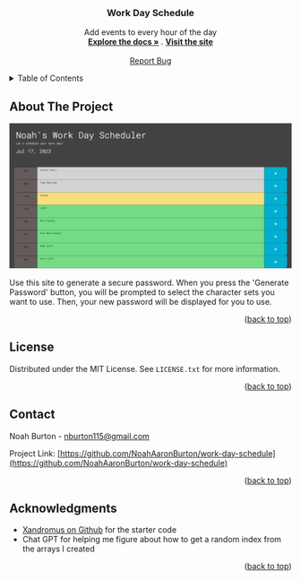 <!-- Improved compatibility of back to top link: See: https://github.com/othneildrew/Best-README-Template/pull/73 -->
<a name="readme-top"></a>
<!--
*** Thanks for checking out the Best-README-Template. If you have a suggestion
*** that would make this better, please fork the repo and create a pull request
*** or simply open an issue with the tag "enhancement".
*** Don't forget to give the project a star!
*** Thanks again! Now go create something AMAZING! :D
-->



<!-- PROJECT SHIELDS -->
<!--
*** I'm using markdown "reference style" links for readability.
*** Reference links are enclosed in brackets [ ] instead of parentheses ( ).
*** See the bottom of this document for the declaration of the reference variables
*** for contributors-url, forks-url, etc. This is an optional, concise syntax you may use.
*** https://www.markdownguide.org/basic-syntax/#reference-style-links
-->




<!-- PROJECT LOGO -->
<br />
<div align="center">
  <a href="https://github.com/NoahAaronBurton/work-day-schedule">
    
  </a>

<h3 align="center">Work Day Schedule</h3>

  <p align="center">
    Add events to every hour of the day
    <br />
    <a href="https://github.com/NoahAaronBurton/work-day-schedule"><strong>Explore the docs »</strong></a>
    .
    <a href="https://noahaaronburton.github.io/work-day-schedule/"><strong>Visit the site </strong></a>
    <br />
    <br />
    <a href="https://github.com/NoahAaronBurton/work-day-schedule/issues">Report Bug</a>
  </p>
</div>



<!-- TABLE OF CONTENTS -->
<details>
  <summary>Table of Contents</summary>
  <ol>
    <li>
      <a href="#about-the-project">About The Project</a>
    </li>
    <li><a href="#license">License</a></li>
    <li><a href="#contact">Contact</a></li>
    <li><a href="#acknowledgments">Acknowledgments</a></li>
  </ol>
</details>



<!-- ABOUT THE PROJECT -->
## About The Project

[![Product Name Screen Shot][product-screenshot]](./assets/imgs/screenshot.png)

<p>Use this site to generate a secure password. When you press the 'Generate Password' button, you will be prompted to select the character sets you want to use. Then, your new password will be displayed for you to use.</p>

<p align="right">(<a href="#readme-top">back to top</a>)</p>



<!-- LICENSE -->
## License

Distributed under the MIT License. See `LICENSE.txt` for more information.

<p align="right">(<a href="#readme-top">back to top</a>)</p>



<!-- CONTACT -->
## Contact

Noah Burton - nburton115@gmail.com

Project Link: [https://github.com/NoahAaronBurton/work-day-schedule](https://github.com/NoahAaronBurton/work-day-schedule)

<p align="right">(<a href="#readme-top">back to top</a>)</p>



<!-- ACKNOWLEDGMENTS -->
## Acknowledgments

* [Xandromus on Github](https://github.com/Xandromus) for the starter code
* []() Chat GPT for helping me figure about how to get a random index from the arrays I created

<p align="right">(<a href="#readme-top">back to top</a>)</p>



<!-- MARKDOWN LINKS & IMAGES -->
<!-- https://www.markdownguide.org/basic-syntax/#reference-style-links -->
[contributors-shield]: https://img.shields.io/github/contributors/NoahAaronBurton/work-day-schedule.svg?style=for-the-badge
[contributors-url]: https://github.com/NoahAaronBurton/work-day-schedule/graphs/contributors
[forks-shield]: https://img.shields.io/github/forks/NoahAaronBurton/work-day-schedule.svg?style=for-the-badge
[forks-url]: https://github.com/NoahAaronBurton/work-day-schedule/network/members
[stars-shield]: https://img.shields.io/github/stars/NoahAaronBurton/work-day-schedule.svg?style=for-the-badge
[stars-url]: https://github.com/NoahAaronBurton/work-day-schedule/stargazers
[issues-shield]: https://img.shields.io/github/issues/NoahAaronBurton/work-day-schedule.svg?style=for-the-badge
[issues-url]: https://github.com/NoahAaronBurton/work-day-schedule/issues
[license-shield]: https://img.shields.io/github/license/NoahAaronBurton/work-day-schedule.svg?style=for-the-badge
[license-url]: https://github.com/NoahAaronBurton/work-day-schedule/blob/master/LICENSE.txt
[linkedin-shield]: https://img.shields.io/badge/-LinkedIn-black.svg?style=for-the-badge&logo=linkedin&colorB=555
[linkedin-url]: https://linkedin.com/in/linkedin_username
[product-screenshot]: ./Assets/screenshot.png
[Next.js]: https://img.shields.io/badge/next.js-000000?style=for-the-badge&logo=nextdotjs&logoColor=white
[Next-url]: https://nextjs.org/
[React.js]: https://img.shields.io/badge/React-20232A?style=for-the-badge&logo=react&logoColor=61DAFB
[React-url]: https://reactjs.org/
[Vue.js]: https://img.shields.io/badge/Vue.js-35495E?style=for-the-badge&logo=vuedotjs&logoColor=4FC08D
[Vue-url]: https://vuejs.org/
[Angular.io]: https://img.shields.io/badge/Angular-DD0031?style=for-the-badge&logo=angular&logoColor=white
[Angular-url]: https://angular.io/
[Svelte.dev]: https://img.shields.io/badge/Svelte-4A4A55?style=for-the-badge&logo=svelte&logoColor=FF3E00
[Svelte-url]: https://svelte.dev/
[Laravel.com]: https://img.shields.io/badge/Laravel-FF2D20?style=for-the-badge&logo=laravel&logoColor=white
[Laravel-url]: https://laravel.com
[Bootstrap.com]: https://img.shields.io/badge/Bootstrap-563D7C?style=for-the-badge&logo=bootstrap&logoColor=white
[Bootstrap-url]: https://getbootstrap.com
[JQuery.com]: https://img.shields.io/badge/jQuery-0769AD?style=for-the-badge&logo=jquery&logoColor=white
[JQuery-url]: https://jquery.com 
